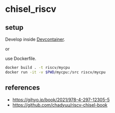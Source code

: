 # chisel_riscv

## setup

Develop inside [Devcontainer](https://code.visualstudio.com/docs/devcontainers/containers).

or

use Dockerfile.

```bash
docker build . -t riscv/mycpu
docker run -it -v $PWD/mycpu:/src riscv/mycpu
```

## references

- <https://gihyo.jp/book/2021/978-4-297-12305-5>
- <https://github.com/chadyuu/riscv-chisel-book>
